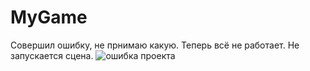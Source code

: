 # MyGame
Совершил ошибку, не прнимаю какую. Теперь всё не работает. Не запускается сцена.
![ошибка проекта](https://user-images.githubusercontent.com/87387563/170506493-9aed8dab-17ca-4dd5-8ac0-a71e3e890d26.png)
